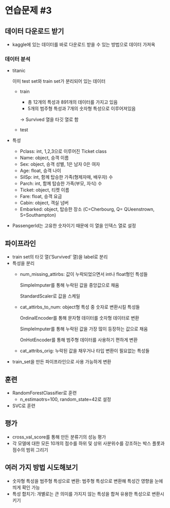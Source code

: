 # 연습문제 #3

## 데이터 다운로드 받기

- kaggle에 있는 데이터를 바로 다운로드 받을 수 있는 방법으로 데이터 가져옥

### 데이터 분석

- titanic
    
    이미 test set와 train set가 분리되어 있는 데이터
    
    - train
        - 총 12개의 특성과 891개의 데이터를 가지고 있음
        - 5개의 범주형 특성과 7개의 숫자형 특성으로 이루어져있음
        
        → Survived 열을 타깃 열로 함
        
    - test
- 특성
    - Pclass: int, 1,2,3으로 이루어진 Ticket class
    - Name: object, 승객 이름
    - Sex: object, 승객 성별, 1은 남자 0은 여자
    - Age: float, 승객 나이
    - SilSp: int, 함께 탑승한 가족(형제자매, 배우자) 수
    - Parch: int, 함께 탑승한 가족(부모, 자식) 수
    - Ticket: object, 티켓 이름
    - Fare: float, 승객 요금
    - Cabin: object, 객실 넘버
    - Embarked: object, 탑승한 장소 (C=Cherbourg, Q= QUeenstrown, S=Southampton)
- PassengerId는 고유한 숫자이기 때문에 이 열을 인덱스 열로 설정

## 파이프라인

- train set의 타깃 열(’Survived’ 열)을 label로 분리
- 특성을 분리
    - num_missing_attirbs: 값이 누락되었으면서 int나 float형인 특성들
        
        SimpleImputer를 통해 누락된 값을 중앙값으로 채움
        
        StandardScaler로 값을 스케일
        
    - cat_attirbs_to_num: object형 특성 중 숫자로 변환시킬 특성들
        
        OrdinalEncoder를 통해 문자형 데이터를 숫자형 데이터로 변환
        
        SimpleImputer를 통해 누락된 값을 가장 많이 등장하는 값으로 채움
        
        OnHotEncoder를 통해 범주형 데이터를 사용하기 편하게 변환
        
    - cat_attribs_orig: 누락된 값을 채우거나 타입 변환이 필요없는 특성들
- train_set을 만든 파이프라인으로 사용 가능하게 변환

## 훈련

- RandomForestClassifier로 훈련
    - n_estimaotrs=100, random_state=42로 설정
- SVC로 훈련

## 평가

- cross_val_score를 통해 만든 분류기의 성능 평가
- 각 모델에 대한 모든 10개의 점수를 하위 및 상위 사분위수를 강조하는 박스 플롯과 점수의 범위 그리기

## 여러 가지 방법 시도해보기

- 숫자형 특성을 범주형 특성으로 변환: 범주형 특성으로 변환해 특성간 영향을 눈에 띄게 확인 가능
- 특성 합치기: 개별로는 큰 의미를 가지지 않는 특성을 합쳐 유용한 특성으로 변환시키기